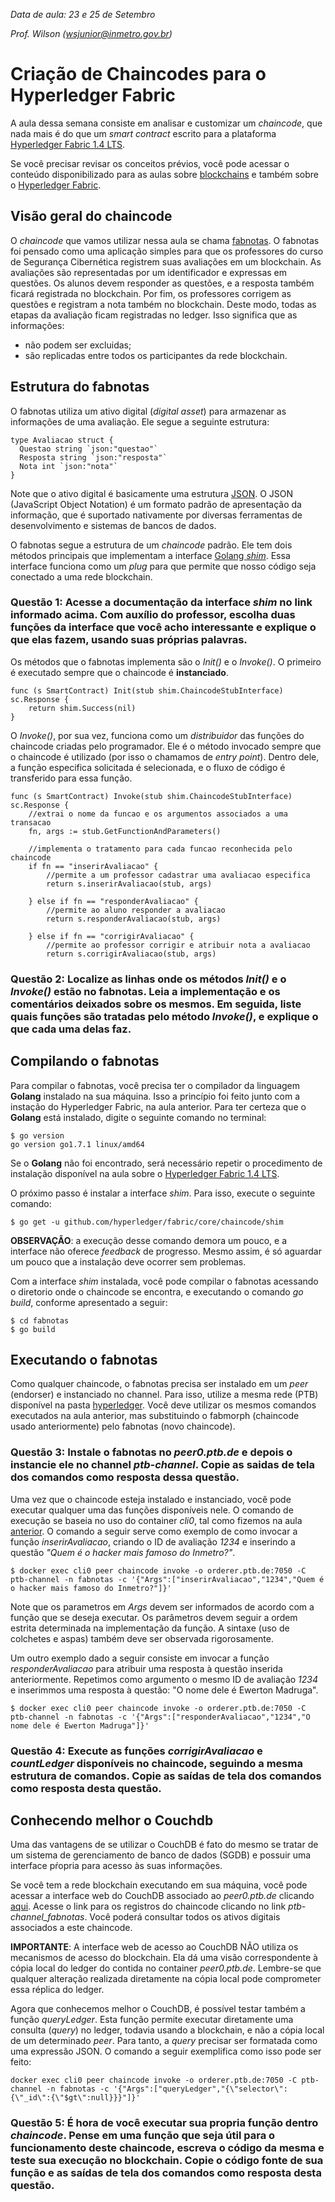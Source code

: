 *Data de aula: 23 e 25 de Setembro*

*Prof. Wilson (wsjunior@inmetro.gov.br)*

# Criação de Chaincodes para o Hyperledger Fabric

A aula dessa semana consiste em analisar e customizar um *chaincode*, que nada mais é do que um *smart contract* escrito para a plataforma [Hyperledger Fabric 1.4 LTS](https://hyperledger-fabric.readthedocs.io/en/release-1.4/).

Se você precisar revisar os conceitos prévios, você pode acessar o conteúdo disponibilizado para as aulas sobre [blockchains](../../blockchain) e também sobre o [Hyperledger Fabric](..).

## Visão geral do chaincode

O *chaincode* que vamos utilizar nessa aula se chama [fabnotas](fabnotas.go). O fabnotas foi pensado como uma aplicação simples para que os professores do curso de Segurança Cibernética registrem suas avaliações em um blockchain. As avaliações são representadas por um identificador e expressas em questões. Os alunos devem responder as questões, e a resposta também ficará registrada no blockchain. Por fim, os professores corrigem as questões e registram a nota também no blockchain. Deste modo, todas as etapas da avaliação ficam registradas no ledger. Isso significa que as informações:
* não podem ser excluidas;
* são replicadas entre todos os participantes da rede blockchain.

## Estrutura do fabnotas

O fabnotas utiliza um ativo digital (*digital asset*) para armazenar as informações de uma avaliação. Ele segue a seguinte estrutura:

    type Avaliacao struct {
      Questao string `json:"questao"`
      Resposta string `json:"resposta"`
      Nota int `json:"nota"`
    }

Note que o ativo digital é basicamente uma estrutura [JSON](https://www.json.org/json-pt.html). O JSON (JavaScript Object Notation) é um formato padrão de apresentação da informação, que é suportado nativamente por diversas ferramentas de desenvolvimento e sistemas de bancos de dados.

O fabnotas segue a estrutura de um *chaincode* padrão. Ele tem dois métodos principais que implementam a interface [Golang *shim*](https://godoc.org/github.com/hyperledger/fabric/core/chaincode/shim). Essa interface funciona como um *plug* para que permite que nosso código seja conectado a uma rede blockchain.

### Questão 1: Acesse a documentação da interface *shim* no link informado acima. Com auxílio do professor, escolha duas funções da interface que você acho interessante e explique o que elas fazem, usando suas próprias palavras.

Os métodos que o fabnotas implementa são o *Init()* e o *Invoke()*. O primeiro é executado sempre que o chaincode é **instanciado**.

    func (s SmartContract) Init(stub shim.ChaincodeStubInterface) sc.Response {
    	return shim.Success(nil)
    }

O *Invoke()*, por sua vez, funciona como um *distribuidor* das funções do chaincode criadas pelo programador. Ele é o método invocado sempre que o chaincode é utilizado (por isso o chamamos de *entry point*). Dentro dele, a função especifica solicitada é selecionada, e o fluxo de código é transferido para essa função.

    func (s SmartContract) Invoke(stub shim.ChaincodeStubInterface) sc.Response {
    	//extrai o nome da funcao e os argumentos associados a uma transacao
    	fn, args := stub.GetFunctionAndParameters()

    	//implementa o tratamento para cada funcao reconhecida pelo chaincode
    	if fn == "inserirAvaliacao" {
    		//permite a um professor cadastrar uma avaliacao especifica
    		return s.inserirAvaliacao(stub, args)

    	} else if fn == "responderAvaliacao" {
    		//permite ao aluno responder a avaliacao
    		return s.responderAvaliacao(stub, args)

    	} else if fn == "corrigirAvaliacao" {
    		//permite ao professor corrigir e atribuir nota a avaliacao
    		return s.corrigirAvaliacao(stub, args)

### Questão 2: Localize as linhas onde os métodos *Init()* e o *Invoke()* estão no fabnotas. Leia a implementação e os comentários deixados sobre os mesmos. Em seguida, liste quais funções são tratadas pelo método *Invoke()*, e explique o que cada uma delas faz.

## Compilando o fabnotas

Para compilar o fabnotas, você precisa ter o compilador da linguagem **Golang** instalado na sua máquina. Isso a princípio foi feito junto com a instação do Hyperledger Fabric, na aula anterior. Para ter certeza que o **Golang** está instalado, digite o seguinte comando no terminal:

    $ go version
    go version go1.7.1 linux/amd64

Se o **Golang** não foi encontrado, será necessário repetir o procedimento de instalação disponível na aula sobre o [Hyperledger Fabric 1.4 LTS](..).

O próximo passo é instalar a interface *shim*. Para isso, execute o seguinte comando:

    $ go get -u github.com/hyperledger/fabric/core/chaincode/shim

**OBSERVAÇÃO**: a execução desse comando demora um pouco, e a interface não oferece *feedback* de progresso. Mesmo assim, é só aguardar um pouco que a instalação deve ocorrer sem problemas.

Com a interface *shim* instalada, você pode compilar o fabnotas acessando o diretorio onde o chaincode se encontra, e executando o comando *go build*, conforme apresentado a seguir:

    $ cd fabnotas
    $ go build

## Executando o fabnotas

Como qualquer chaincode, o fabnotas precisa ser instalado em um *peer* (endorser) e instanciado no channel. Para isso, utilize a mesma rede (PTB) disponível na pasta [hyperledger](..). Você deve utilizar os mesmos comandos executados na aula anterior, mas substituindo o fabmorph (chaincode usado anteriormente) pelo fabnotas (novo chaincode).

### Questão 3: Instale o fabnotas no *peer0.ptb.de* e depois o instancie ele no channel *ptb-channel*. Copie as saidas de tela dos comandos como resposta dessa questão.

Uma vez que o chaincode esteja instalado e instanciado, você pode executar qualquer uma das funções disponíveis nele. O comando de execução se baseia no uso do container *cli0*, tal como fizemos na aula [anterior](..). O comando a seguir serve como exemplo de como invocar a função *inserirAvaliacao*, criando o ID de avaliação *1234* e inserindo a questão *\"Quem é o hacker mais famoso do Inmetro?\"*.

    $ docker exec cli0 peer chaincode invoke -o orderer.ptb.de:7050 -C ptb-channel -n fabnotas -c '{"Args":["inserirAvaliacao","1234","Quem é o hacker mais famoso do Inmetro?"]}'

Note que os parametros em *Args* devem ser informados de acordo com a função que se deseja executar. Os parâmetros devem seguir a ordem estrita determinada na implementação da função. A sintaxe (uso de colchetes e aspas) também deve ser observada rigorosamente.

Um outro exemplo dado a seguir consiste em invocar a função *responderAvaliacao* para atribuir uma resposta à questão inserida anteriormente. Repetimos como argumento o mesmo ID de avaliação *1234* e inserimmos uma resposta à questão: "O nome dele é Ewerton Madruga".

    $ docker exec cli0 peer chaincode invoke -o orderer.ptb.de:7050 -C ptb-channel -n fabnotas -c '{"Args":["responderAvaliacao","1234","O nome dele é Ewerton Madruga"]}'

### Questão 4: Execute as funções *corrigirAvaliacao* e *countLedger* disponíveis no chaincode, seguindo a mesma estrutura de comandos. Copie as saídas de tela dos comandos como resposta desta questão.

## Conhecendo melhor o Couchdb
Uma das vantagens de se utilizar o CouchDB é fato do mesmo se tratar de um sistema de gerenciamento de banco de dados (SGDB) e possuir uma interface pŕopria para acesso às suas informações.

Se você tem a rede blockchain executando em sua máquina, você pode acessar a interface web do CouchDB associado ao *peer0.ptb.de* clicando [aqui](http://localhost:5984/_utils/). Acesse o link para os registros do chaincode clicando no link *ptb-channel_fabnotas*. Você poderá consultar todos os ativos digitais associados a este chaincode.

**IMPORTANTE**: A interface web de acesso ao CouchDB NÃO utiliza os mecanismos de acesso do blockchain. Ela dá uma visão correspondente à cópia local do ledger do contida no container *peer0.ptb.de*. Lembre-se que qualquer alteração realizada diretamente na cópia local pode comprometer essa réplica do ledger.

Agora que conhecemos melhor o CouchDB, é possível testar também a função *queryLedger*. Esta função permite executar diretamente uma consulta (*query*) no ledger, todavia usando a blockchain, e não a cópia local de um determinado *peer*. Para tanto, a *query* precisar ser formatada como uma expressão JSON. O comando a seguir exemplifica como isso pode ser feito:

    docker exec cli0 peer chaincode invoke -o orderer.ptb.de:7050 -C ptb-channel -n fabnotas -c '{"Args":["queryLedger","{\"selector\":{\"_id\":{\"$gt\":null}}}"]}'

### Questão 5: É hora de você executar sua propria função dentro *chaincode*. Pense em uma função que seja útil para o funcionamento deste chaincode, escreva o código da mesma e teste sua execução no blockchain. Copie o código fonte de sua função e as saídas de tela dos comandos como resposta desta questão.
